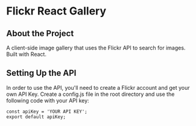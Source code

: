 # Flickr React Gallery
## About the Project
A client-side image gallery that uses the Flickr API to search for images.  Built with React.


## Setting Up the API
In order to use the API, you'll need to create a Flickr account and get your own API Key.  Create a config.js file in the root directory and use the following code with your API key:
```
const apiKey = 'YOUR API KEY';
export default apiKey;
```